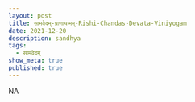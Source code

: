```yaml
---
layout: post
title: सामवेदम्-प्राणायामम्-Rishi-Chandas-Devata-Viniyogam
date: 2021-12-20
description: sandhya
tags:
  - सामवेदम्
show_meta: true
published: true
---
```



NA
